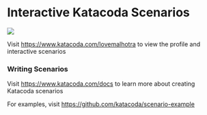 # Interactive Katacoda Scenarios

[![](http://shields.katacoda.com/katacoda/lovemalhotra/count.svg)](https://www.katacoda.com/lovemalhotra "Get your profile on Katacoda.com")

Visit https://www.katacoda.com/lovemalhotra to view the profile and interactive scenarios

### Writing Scenarios
Visit https://www.katacoda.com/docs to learn more about creating Katacoda scenarios

For examples, visit https://github.com/katacoda/scenario-example

